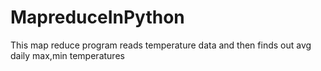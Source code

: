 # MapreduceInPython
This map reduce program reads temperature data and then finds out avg daily max,min temperatures
